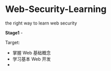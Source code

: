 # Web-Security-Learning
the right way to learn web security

**Stage1** -

Target:

- 掌握 Web 基础概念
- 学习基本 Web 开发
- 
